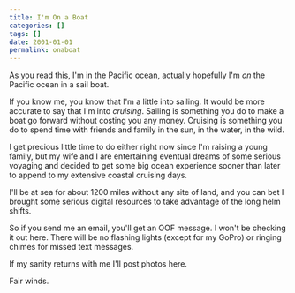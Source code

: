 ```yaml
---
title: I'm On a Boat
categories: []
tags: []
date: 2001-01-01
permalink: onaboat
---
```


As you read this, I'm in the Pacific ocean, actually hopefully I'm _on_ the Pacific ocean in a sail boat.
<!-- xmore -->

If you know me, you know that I'm a little into sailing. It would be more accurate to say that I'm into _cruising_. Sailing is something you do to make a boat go forward without costing you any money. Cruising is something you do to spend time with friends and family in the sun, in the water, in the wild.

I get precious little time to do either right now since I'm raising a young family, but my wife and I are entertaining eventual dreams of some serious voyaging and decided to get some big ocean experience sooner than later to append to my extensive coastal cruising days.

I'll be at sea for about 1200 miles without any site of land, and you can bet I brought some serious digital resources to take advantage of the long helm shifts.

So if you send me an email, you'll get an OOF message. I won't be checking it out here. There will be no flashing lights (except for my GoPro) or ringing chimes for missed text messages.

If my sanity returns with me I'll post photos here.

Fair winds.